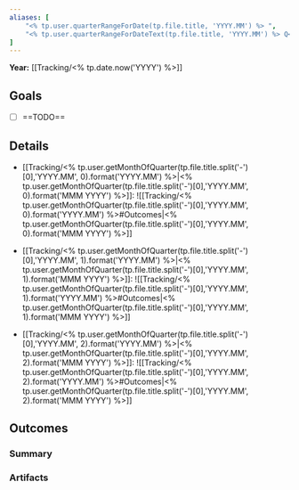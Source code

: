 ```yaml
---
aliases: [
	"<% tp.user.quarterRangeForDate(tp.file.title, 'YYYY.MM') %> ",
	"<% tp.user.quarterRangeForDateText(tp.file.title, 'YYYY.MM') %> Q<% tp.date.now('Q') %>"
]
---
```


**Year:** [[Tracking/<% tp.date.now('YYYY') %>]]

## Goals

- [ ] ==TODO==

## Details


- [[Tracking/<% tp.user.getMonthOfQuarter(tp.file.title.split('-')[0],'YYYY.MM', 0).format('YYYY.MM') %>|<% tp.user.getMonthOfQuarter(tp.file.title.split('-')[0],'YYYY.MM', 0).format('MMM YYYY') %>]]: ![[Tracking/<% tp.user.getMonthOfQuarter(tp.file.title.split('-')[0],'YYYY.MM', 0).format('YYYY.MM') %>#Outcomes|<% tp.user.getMonthOfQuarter(tp.file.title.split('-')[0],'YYYY.MM', 0).format('MMM YYYY') %>]]

- [[Tracking/<% tp.user.getMonthOfQuarter(tp.file.title.split('-')[0],'YYYY.MM', 1).format('YYYY.MM') %>|<% tp.user.getMonthOfQuarter(tp.file.title.split('-')[0],'YYYY.MM', 1).format('MMM YYYY') %>]]: ![[Tracking/<% tp.user.getMonthOfQuarter(tp.file.title.split('-')[0],'YYYY.MM', 1).format('YYYY.MM') %>#Outcomes|<% tp.user.getMonthOfQuarter(tp.file.title.split('-')[0],'YYYY.MM', 1).format('MMM YYYY') %>]]

- [[Tracking/<% tp.user.getMonthOfQuarter(tp.file.title.split('-')[0],'YYYY.MM', 2).format('YYYY.MM') %>|<% tp.user.getMonthOfQuarter(tp.file.title.split('-')[0],'YYYY.MM', 2).format('MMM YYYY') %>]]: ![[Tracking/<% tp.user.getMonthOfQuarter(tp.file.title.split('-')[0],'YYYY.MM', 2).format('YYYY.MM') %>#Outcomes|<% tp.user.getMonthOfQuarter(tp.file.title.split('-')[0],'YYYY.MM', 2).format('MMM YYYY') %>]]

## Outcomes

### Summary

### Artifacts